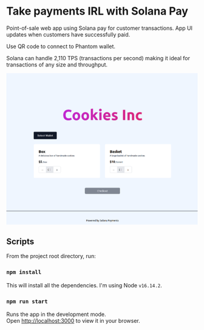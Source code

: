 # Take payments IRL with Solana Pay

Point-of-sale web app using Solana pay for customer transactions. App UI updates when customers have successfully paid.

Use QR code to connect to Phantom wallet.

Solana can handle 2,110 TPS (transactions per second) making it ideal for transactions of any size and throughput.

<img src="https://github.com/schm00g/solana-payments/blob/master/public/ui.png">

## Scripts

From the project root directory, run:

### `npm install`

This will install all the dependencies. I'm using Node `v16.14.2`.

### `npm run start`

Runs the app in the development mode.\
Open [http://localhost:3000](http://localhost:3000) to view it in your browser.
